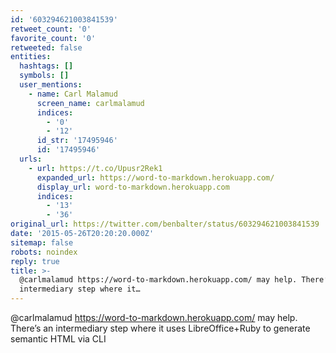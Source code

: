 ```yaml
---
id: '603294621003841539'
retweet_count: '0'
favorite_count: '0'
retweeted: false
entities:
  hashtags: []
  symbols: []
  user_mentions:
    - name: Carl Malamud
      screen_name: carlmalamud
      indices:
        - '0'
        - '12'
      id_str: '17495946'
      id: '17495946'
  urls:
    - url: https://t.co/Upusr2Rek1
      expanded_url: https://word-to-markdown.herokuapp.com/
      display_url: word-to-markdown.herokuapp.com
      indices:
        - '13'
        - '36'
original_url: https://twitter.com/benbalter/status/603294621003841539
date: '2015-05-26T20:20:20.000Z'
sitemap: false
robots: noindex
reply: true
title: >-
  @carlmalamud https://word-to-markdown.herokuapp.com/ may help. There’s an
  intermediary step where it…
---
```


@carlmalamud https://word-to-markdown.herokuapp.com/ may help. There’s an intermediary step where it uses LibreOffice+Ruby to generate semantic HTML via CLI
